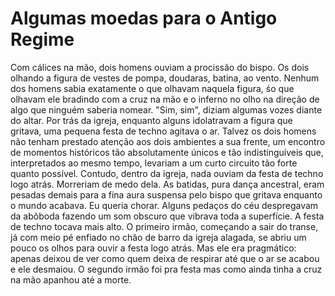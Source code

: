 # Algumas moedas para o Antigo Regime 

Com cálices na mão, dois homens ouviam a procissão do bispo. Os dois olhando a figura de vestes de pompa, doudaras, batina, ao vento. Nenhum dos homens sabia exatamente o que olhavam naquela figura, śo que olhavam ele bradindo com a cruz na mão e o inferno no olho na direção de algo que ninguém saberia nomear.
"Sim, sim", diziam algumas vozes diante do altar.
Por trás da igreja, enquanto alguns idolatravam a figura que gritava, uma pequena festa de techno agitava o ar. 
Talvez os dois homens não tenham prestado atenção aos dois ambientes a sua frente, um encontro de momentos históricos tão absolutamente únicos e tão indistinguíveis que, interpretados ao mesmo tempo, levariam a um curto circuito tão forte quanto possível. Contudo, dentro da igreja, nada ouviam da festa de techno logo atrás. Morreriam de medo dela. As batidas, pura dança ancestral, eram pesadas demais para a fina aura suspensa pelo bispo que gritava enquanto o mundo acabava. Eu queria chorar.
Alguns pedaços do céu despregavam da abôboda fazendo um som obscuro que vibrava toda a superfície. 
A festa de techno tocava mais alto.
O primeiro irmão, começando a sair do transe, já com meio pé enfiado no chão de barro da igreja alagada, se abriu um pouco os olhos para ouvir a festa logo atrás. Mas ele era pragmático: apenas deixou de ver como quem deixa de respirar até que o ar se acabou e ele desmaiou. 
O segundo irmão foi pra festa mas como ainda tinha a cruz na mão apanhou até a morte.